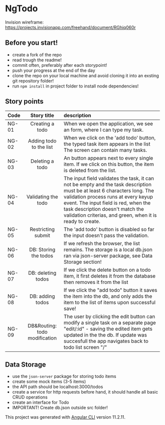# NgTodo

Invision wireframe: https://projects.invisionapp.com/freehand/document/RGhiq060r

## Before you start!
 - create a fork of the repo
 - read trough the readme!
 - commit often, preferably after each storypoint!
 - push your progress at the end of the day   
 - clone the repo on your local machine and avoid cloning it into an exsting git repository folder! 
 - run `npm install` in project folder to install node dependencies!

## Story points

| Code       | Story title | description     |
| :---       |    :----:   | :---          |
| NG-01      | Creating a todo       |When we open the application, we see an form, where I can type my task.   |
| NG-02      | Adding todo to the list        | When we click on the 'add todo' button, the typed task item appears in the list The screen can contain many tasks.   |
| NG-03      | Deleting a todo | An button appears next to every single item. If we click on this button, the item is deleted from the list. |
| NG-04    | Validating the todo | The input field validates the task, it can not be empty and the task description must be at least 6 characters long. The validation process runs at every keyup event. The input field is red, when the task description doesn't match the validation criterias, and green, when it is ready to create. |
| NG-05    | Restricting submit  | The 'add todo' button is disabled so far the input doesn't pass the validation.  |
| NG-06    | DB: Storing the todos | If we refresh the browser, the list remains. The storage is a local db.json ran via json-server package, see Data Storage section! |
| NG-07    | DB: deleting todos | If we click the delete button on a todo item, it first deletes it from the database then removes it from the list |
| NG-08    | DB: adding todos | If we click the "add todo" button it saves the item into the db, and only adds the item to the list of items upon successful save! |
| NG-09    | DB&Routing: todo modification | The user  by clicking the edit button can modify a single task on a separate page "edit/:id" - saving the edited item gets updated in the the db. If update was succesfull the app navigates back to todo list screen "/" |




## Data Storage

- use the `json-server` package for storing todo items
- create some mock items (3-5 items) 
- the API path should be localhost:3000/todos
- create a service for http requests before hand, it should handle all basic CRUD operations
- create an interface for Todo
- IMPORTANT! Create db.json outside src folder!




This project was generated with [Angular CLI](https://github.com/angular/angular-cli) version 11.2.11.
